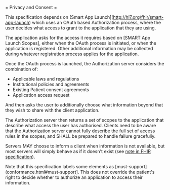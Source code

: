 = Privacy and Consent =

This specification depends on (Smart App Launch](http://hl7.org/fhir/smart-app-launch) which uses an OAuth based Authorization process,
where the user decides what access to grant to the application that they are using. 

The application asks for the access it requires based on [SMART App Launch Scopes], either when the OAuth process is initiated, 
or when the application is registered. Other additional information may be collected during whatever registration process applies 
for the application. 

Once the OAuth process is launched, the Authorization server considers the combination of:

* Applicable laws and regulations
* Institutional policies and agreements 
* Existing Patient consent agreements
* Application access request 

And then asks the user to additionally choose what information beyond that they wish to share with the client
application. 

The Authorization server then returns a set of scopes to the application that describe what access
the user has authorised. Clients need to be aware that the Authorization server cannot fully describe 
the full set of access rules in the scopes, and SHALL be prepared to handle failure gracefully. 

Servers MAY choose to inform a client when information is not available, but most servers will simply 
behave as if it doesn't exist (see [note in FHIR specification](http://hl7.org/fhir/security.html#AccessDenied)).

Note that this specification labels some elements as [must-support](conformance.html#must-support]. This 
does not override the patient's right to decide whether to authorize an application to access their information.

